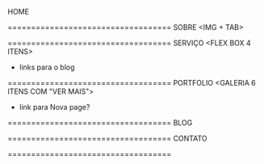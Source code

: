 
HOME <HERO VIDEO>

===================================
SOBRE <IMG + TAB>

===================================
SERVIÇO <FLEX BOX 4 ITENS>

- links para o blog

===================================
PORTFOLIO <GALERIA 6 ITENS COM "VER MAIS">

- link para Nova page?

===================================
BLOG <O QUE ESTOU DESENVOLVENDO>

===================================
CONTATO <PAGE CONTATO EM HERO>

===================================
